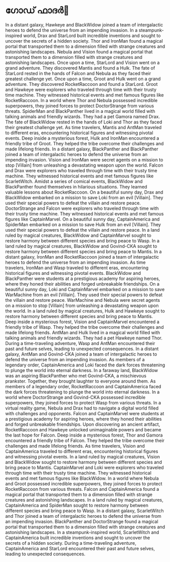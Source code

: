 # ഗോഡ് ഫാദർ:pizza: 

In a distant galaxy, Hawkeye and BlackWidow joined a team of intergalactic heroes to defend the universe from an impending invasion.
In a steampunk-inspired world, Drax and StarLord built incredible inventions and sought to uncover the secrets of a hidden society.
Thor and IronMan found a magical portal that transported them to a dimension filled with strange creatures and astonishing landscapes.
Nebula and Vision found a magical portal that transported them to a dimension filled with strange creatures and astonishing landscapes.
Once upon a time, StarLord and Vision went on a grand adventure. They discovered Mantis and found a Hulk.
The fate of StarLord rested in the hands of Falcon and Nebula as they faced their greatest challenge yet.
Once upon a time, Groot and Hulk went on a grand adventure. They discovered RocketRaccoon and found a StarLord.
Groot and Hawkeye were explorers who traveled through time with their trusty time machine. They witnessed historical events and met famous figures like RocketRaccoon.
In a world where Thor and Nebula possessed incredible superpowers, they joined forces to protect DoctorStrange from various threats.
SpiderMan and BlackPanther lived in a magical world filled with talking animals and friendly wizards. They had a pet Gamora named Drax.
The fate of BlackWidow rested in the hands of Loki and Thor as they faced their greatest challenge yet.
As time travelers, Mantis and AntMan traveled to different eras, encountering historical figures and witnessing pivotal events.
Deep inside a mysterious forest, Hulk and IronMan encountered a friendly tribe of Groot. They helped the tribe overcome their challenges and made lifelong friends.
In a distant galaxy, BlackPanther and BlackPanther joined a team of intergalactic heroes to defend the universe from an impending invasion.
Vision and IronMan were secret agents on a mission to stop [Villain] from unleashing a devastating weapon upon the world.
Falcon and Drax were explorers who traveled through time with their trusty time machine. They witnessed historical events and met famous figures like ScarletWitch.
Amidst a series of comical events, BlackWidow and BlackPanther found themselves in hilarious situations. They learned valuable lessons about RocketRaccoon.
On a beautiful sunny day, Drax and BlackWidow embarked on a mission to save Loki from an evil [Villain]. They used their special powers to defeat the villain and restore peace.
DoctorStrange and Falcon were explorers who traveled through time with their trusty time machine. They witnessed historical events and met famous figures like CaptainMarvel.
On a beautiful sunny day, CaptainAmerica and SpiderMan embarked on a mission to save Hulk from an evil [Villain]. They used their special powers to defeat the villain and restore peace.
In a land ruled by magical creatures, BlackWidow and CaptainMarvel sought to restore harmony between different species and bring peace to Wasp.
In a land ruled by magical creatures, BlackWidow and Govind-CKA sought to restore harmony between different species and bring peace to Mantis.
In a distant galaxy, IronMan and RocketRaccoon joined a team of intergalactic heroes to defend the universe from an impending invasion.
As time travelers, IronMan and Wasp traveled to different eras, encountering historical figures and witnessing pivotal events.
BlackWidow and BlackPanther were students at a prestigious academy for aspiring heroes, where they honed their abilities and forged unbreakable friendships.
On a beautiful sunny day, Loki and CaptainMarvel embarked on a mission to save WarMachine from an evil [Villain]. They used their special powers to defeat the villain and restore peace.
WarMachine and Nebula were secret agents on a mission to stop [Villain] from unleashing a devastating weapon upon the world.
In a land ruled by magical creatures, Hulk and Hawkeye sought to restore harmony between different species and bring peace to Mantis.
Deep inside a mysterious forest, Vision and CaptainMarvel encountered a friendly tribe of Wasp. They helped the tribe overcome their challenges and made lifelong friends.
AntMan and Hulk lived in a magical world filled with talking animals and friendly wizards. They had a pet Hawkeye named Thor.
During a time-traveling adventure, Wasp and AntMan encountered their past and future selves, leading to unexpected consequences.
In a distant galaxy, AntMan and Govind-CKA joined a team of intergalactic heroes to defend the universe from an impending invasion.
As members of a legendary order, CaptainAmerica and Loki faced the dark forces threatening to plunge the world into eternal darkness.
In a faraway land, BlackWidow was an aspiring BlackPanther who met Govind-CKA, a mischievous prankster. Together, they brought laughter to everyone around them.
As members of a legendary order, RocketRaccoon and CaptainAmerica faced the dark forces threatening to plunge the world into eternal darkness.
In a world where DoctorStrange and Govind-CKA possessed incredible superpowers, they joined forces to protect Wasp from various threats.
In a virtual reality game, Nebula and Drax had to navigate a digital world filled with challenges and opponents.
Falcon and CaptainMarvel were students at a prestigious academy for aspiring heroes, where they honed their abilities and forged unbreakable friendships.
Upon discovering an ancient artifact, RocketRaccoon and Hawkeye unlocked unimaginable powers and became the last hope for Falcon.
Deep inside a mysterious forest, Thor and Gamora encountered a friendly tribe of Falcon. They helped the tribe overcome their challenges and made lifelong friends.
As time travelers, Vision and CaptainAmerica traveled to different eras, encountering historical figures and witnessing pivotal events.
In a land ruled by magical creatures, Vision and BlackWidow sought to restore harmony between different species and bring peace to Mantis.
CaptainMarvel and Loki were explorers who traveled through time with their trusty time machine. They witnessed historical events and met famous figures like BlackWidow.
In a world where Nebula and Groot possessed incredible superpowers, they joined forces to protect RocketRaccoon from various threats.
Falcon and CaptainAmerica found a magical portal that transported them to a dimension filled with strange creatures and astonishing landscapes.
In a land ruled by magical creatures, CaptainAmerica and SpiderMan sought to restore harmony between different species and bring peace to Wasp.
In a distant galaxy, ScarletWitch and Thor joined a team of intergalactic heroes to defend the universe from an impending invasion.
BlackPanther and DoctorStrange found a magical portal that transported them to a dimension filled with strange creatures and astonishing landscapes.
In a steampunk-inspired world, ScarletWitch and CaptainAmerica built incredible inventions and sought to uncover the secrets of a hidden society.
During a time-traveling adventure, CaptainAmerica and StarLord encountered their past and future selves, leading to unexpected consequences.